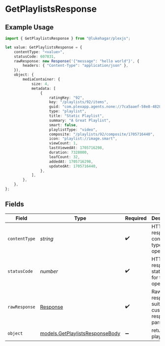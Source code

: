 # GetPlaylistsResponse

## Example Usage

```typescript
import { GetPlaylistsResponse } from "@lukehagar/plexjs";

let value: GetPlaylistsResponse = {
    contentType: "<value>",
    statusCode: 607831,
    rawResponse: new Response('{"message": "hello world"}', {
        headers: { "Content-Type": "application/json" },
    }),
    object: {
        mediaContainer: {
            size: 4,
            metadata: [
                {
                    ratingKey: "92",
                    key: "/playlists/92/items",
                    guid: "com.plexapp.agents.none://7ca5aaef-58e8-4828-9e21-c009c97f2903",
                    type: "playlist",
                    title: "Static Playlist",
                    summary: "A Great Playlist",
                    smart: false,
                    playlistType: "video",
                    composite: "/playlists/92/composite/1705716440",
                    icon: "playlist://image.smart",
                    viewCount: 1,
                    lastViewedAt: 1705716298,
                    duration: 7328000,
                    leafCount: 32,
                    addedAt: 1705716298,
                    updatedAt: 1705716440,
                },
            ],
        },
    },
};
```

## Fields

| Field                                                                    | Type                                                                     | Required                                                                 | Description                                                              |
| ------------------------------------------------------------------------ | ------------------------------------------------------------------------ | ------------------------------------------------------------------------ | ------------------------------------------------------------------------ |
| `contentType`                                                            | *string*                                                                 | :heavy_check_mark:                                                       | HTTP response content type for this operation                            |
| `statusCode`                                                             | *number*                                                                 | :heavy_check_mark:                                                       | HTTP response status code for this operation                             |
| `rawResponse`                                                            | [Response](https://developer.mozilla.org/en-US/docs/Web/API/Response)    | :heavy_check_mark:                                                       | Raw HTTP response; suitable for custom response parsing                  |
| `object`                                                                 | [models.GetPlaylistsResponseBody](../models/getplaylistsresponsebody.md) | :heavy_minus_sign:                                                       | returns all playlists                                                    |